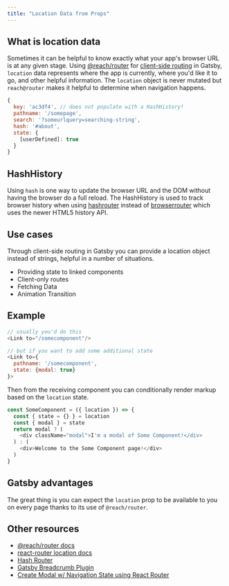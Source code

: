```yaml
---
title: "Location Data from Props"
---
```


## What is location data

Sometimes it can be helpful to know exactly what your app's browser URL is at any given stage. Using [@reach/router](https://github.com/reach/router) for [client-side routing](/docs/glossary#client-side) in Gatsby, `location` data represents where the app is currently, where you'd like it to go, and other helpful information. The `location` object is never mutated but `reach@router` makes it helpful to determine when navigation happens.

```js
{
  key: 'ac3df4', // does not populate with a HashHistory!
  pathname: '/somepage',
  search: '?someurlquery=searching-string',
  hash: '#about',
  state: {
    [userDefined]: true
  }
}
```

## HashHistory

Using `hash` is one way to update the browser URL and the DOM without having the browser do a full reload. The HashHistory is used to track browser history when using [hashrouter](https://github.com/ReactTraining/react-router/blob/master/packages/react-router-dom/docs/api/HashRouter.md#hashrouter) instead of [browserrouter](https://github.com/ReactTraining/react-router/blob/master/packages/react-router-dom/docs/api/BrowserRouter.md#browserrouter) which uses the newer HTML5 history API.

## Use cases

Through client-side routing in Gatsby you can provide a location object instead of strings, helpful in a number of situations.

- Providing state to linked components
- Client-only routes
- Fetching Data
- Animation Transition

## Example

```js:title=index.js
// usually you'd do this
<Link to="/somecomponent"/>

// but if you want to add some additional state
<Link to={
  pathname: '/somecomponent',
  state: {modal: true}
}>
```

Then from the receiving component you can conditionally render markup based on the `location` state.

```js:title=some-component.js
const SomeComponent = ({ location }) => {
  const { state = {} } = location
  const { modal } = state
  return modal ? (
    <div className="modal">I'm a modal of Some Component!</div>
  ) : (
    <div>Welcome to the Some Component page!</div>
  )
}
```

## Gatsby advantages

The great thing is you can expect the `location` prop to be available to you on every page thanks to its use of `@reach/router`.

## Other resources

- [@reach/router docs](https://reach.tech/router/api/Location)
- [react-router location docs](https://github.com/ReactTraining/react-router/blob/master/packages/react-router/docs/api/location.md)
- [Hash Router](https://reacttraining.com/react-router/web/api/HashRouter)
- [Gatsby Breadcrumb Plugin](/packages/gatsby-plugin-breadcrumb/#breadcrumb-props)
- [Create Modal w/ Navigation State using React Router](https://codedaily.io/tutorials/47/Create-a-Modal-Route-with-Link-and-Nav-State-in-React-Router)
